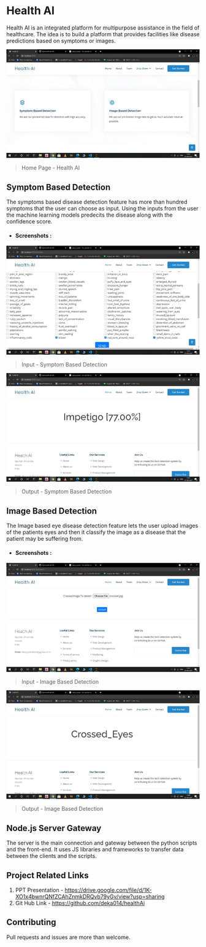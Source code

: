 
# Health AI 
Health AI is an integrated platform for  multipurpose assistance in the field of healthcare. The idea is to build a platform that provides facilities like disease predictions based on symptoms or images.

![default panel](public/img/Slide9.JPG)
> Home Page - Health AI

## Symptom Based Detection

The symptoms based disease detection feature has more than hundred symptoms that the user can choose as input. Using the inputs from the user the machine learning models predecits the disease along with the confidence score. 
- #### Screenshots : 

![default panel](public/img/Slide10.JPG)
> Input - Symptom Based Detection

![default panel](public/img/Slide11.JPG)
> Output - Symptom Based Detection

## Image Based Detection

The Image based eye disease detection feature lets the user upload images of the patients eyes and then it classify the image as a disease that the patient may be suffering from.

- #### Screenshots : 

![default panel](public/img/Slide12.JPG)
> Input - Image Based Detection

![default panel](public/img/Slide13.JPG)
> Output - Image Based Detection


## Node.js Server Gateway

The server is the main connection and gateway between the python scripts and the front-end. It uses JS libraries and frameworks to transfer data between the clients
and the scripts.




## Project Related Links 
1) PPT Presentation - https://drive.google.com/file/d/1K-XO1x4bwnrQNfZCAhZnmkDRQvb79yGv/view?usp=sharing
2) Git Hub Link - https://github.com/deka014/healthAi

## Contributing

Pull requests and issues are more than welcome.
